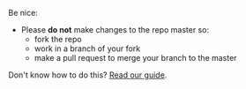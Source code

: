 Be nice:

 * Please **do not** make changes to the repo master so:
    * fork the repo
    * work in a branch of your fork
    * make a pull request to merge your branch to the master
 
Don't know how to do this? [Read our guide](gitBranches.md).
 
